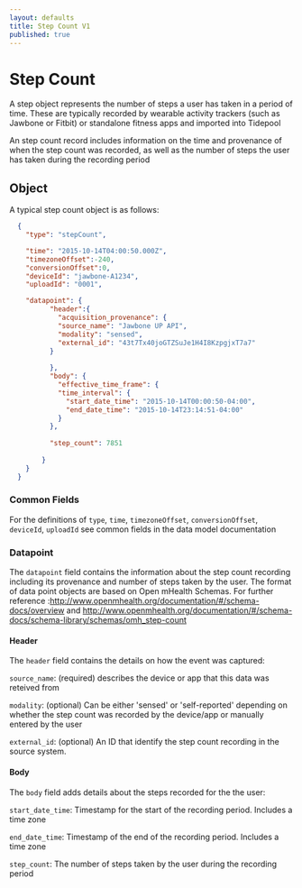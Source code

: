 ```yaml
---
layout: defaults
title: Step Count V1
published: true
---
```


# Step Count

A step object represents the number of steps a user has taken in a period of time. These are typically recorded by wearable activity trackers (such as Jawbone or Fitbit) or standalone fitness apps and imported into Tidepool

An step count record includes information on the time and provenance of when the step count was recorded, as well as the number of steps the user has taken during the recording period

## Object
A typical step count object is as follows:

~~~json
  {
    "type": "stepCount",  

    "time": "2015-10-14T04:00:50.000Z",
    "timezoneOffset":-240,
    "conversionOffset":0,
    "deviceId": "jawbone-A1234", 
    "uploadId": "0001", 

    "datapoint": {  
          "header":{
            "acquisition_provenance": {
            "source_name": "Jawbone UP API", 
            "modality": "sensed", 
            "external_id": "43t7Tx40joGTZSuJe1H4I8KzpgjxT7a7" 
          }
              
          },
          "body": {
            "effective_time_frame": {
            "time_interval": {
              "start_date_time": "2015-10-14T00:00:50-04:00", 
              "end_date_time": "2015-10-14T23:14:51-04:00" 
            }
          },
          
          "step_count": 7851 
          
        }
    }
  }
~~~

### Common Fields
For the definitions of `type`, `time`, `timezoneOffset`, `conversionOffset`, `deviceId`, `uploadId` see common fields in the data model documentation

### Datapoint
The `datapoint` field contains the information about the step count recording including its provenance and number of steps taken by the user. The format of data point objects are based on Open mHealth Schemas. For further reference :http://www.openmhealth.org/documentation/#/schema-docs/overview and http://www.openmhealth.org/documentation/#/schema-docs/schema-library/schemas/omh_step-count

#### Header
The `header` field contains the details on how the event was captured:

`source_name`: (required) describes the device or app that this data was reteived from

`modality`: (optional) Can be either 'sensed' or 'self-reported' depending on whether the step count was recorded by the device/app or manually entered by the user 

`external_id`: (optional) An ID that identify the step count recording in the source system.

#### Body
The `body` field adds details about the steps recorded for the the user:

`start_date_time`: Timestamp for the start of the recording period. Includes a time zone

`end_date_time`: Timestamp of the end of the recording period. Includes a time zone
          
`step_count`: The number of steps taken by the user during the recording period

